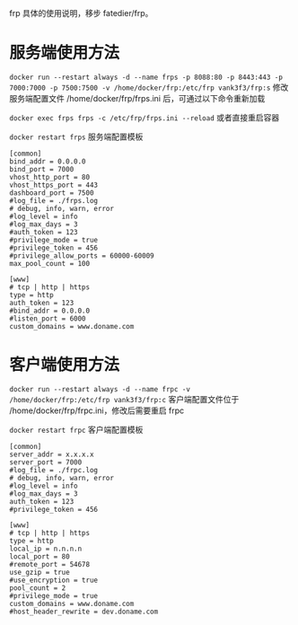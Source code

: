
frp 具体的使用说明，移步 fatedier/frp。

# 服务端使用方法
`docker run --restart always -d --name frps -p 8088:80 -p 8443:443 -p 7000:7000 -p 7500:7500 -v /home/docker/frp:/etc/frp vank3f3/frp:s`
修改服务端配置文件 /home/docker/frp/frps.ini 后，可通过以下命令重新加载

`docker exec frps frps -c /etc/frp/frps.ini --reload`
或者直接重启容器

`docker restart frps`
服务端配置模板
```
[common]
bind_addr = 0.0.0.0
bind_port = 7000
vhost_http_port = 80
vhost_https_port = 443
dashboard_port = 7500
#log_file = ./frps.log
# debug, info, warn, error
#log_level = info
#log_max_days = 3
#auth_token = 123
#privilege_mode = true
#privilege_token = 456
#privilege_allow_ports = 60000-60009
max_pool_count = 100

[www]
# tcp | http | https
type = http
auth_token = 123
#bind_addr = 0.0.0.0
#listen_port = 6000
custom_domains = www.doname.com
```

# 客户端使用方法
`docker run --restart always -d --name frpc -v /home/docker/frp:/etc/frp vank3f3/frp:c`
客户端配置文件位于 /home/docker/frp/frpc.ini，修改后需要重启 frpc

`docker restart frpc`
客户端配置模板
```
[common]
server_addr = x.x.x.x
server_port = 7000
#log_file = ./frpc.log
# debug, info, warn, error
#log_level = info
#log_max_days = 3
auth_token = 123
#privilege_token = 456

[www]
# tcp | http | https
type = http
local_ip = n.n.n.n
local_port = 80
#remote_port = 54678
use_gzip = true
#use_encryption = true
pool_count = 2
#privilege_mode = true
custom_domains = www.doname.com
#host_header_rewrite = dev.doname.com
```